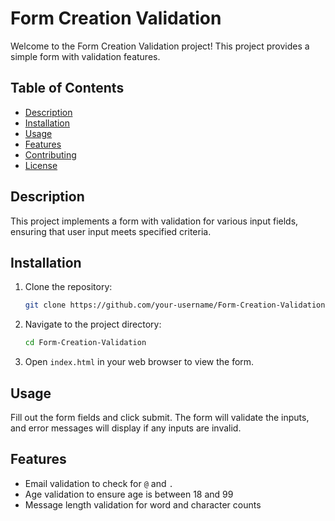 
# Form Creation Validation

Welcome to the Form Creation Validation project! This project provides a simple form with validation features.

## Table of Contents
- [Description](#description)
- [Installation](#installation)
- [Usage](#usage)
- [Features](#features)
- [Contributing](#contributing)
- [License](#license)

## Description
This project implements a form with validation for various input fields, ensuring that user input meets specified criteria.

## Installation
1. Clone the repository: 
   ```bash
   git clone https://github.com/your-username/Form-Creation-Validation.git
   ```
2. Navigate to the project directory: 
   ```bash
   cd Form-Creation-Validation
   ```
3. Open `index.html` in your web browser to view the form.

## Usage
Fill out the form fields and click submit. The form will validate the inputs, and error messages will display if any inputs are invalid.

## Features
- Email validation to check for `@` and `.`
- Age validation to ensure age is between 18 and 99
- Message length validation for word and character counts

